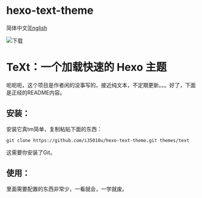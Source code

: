 # hexo-text-theme
 简体中文|[English](https://github.com/i35010u/hexo-text-theme/README_ENG.md)

![下载](https://i.loli.net/2020/10/08/52pXdUrQ6sL1YSe.png)

# **TeXt：一个加载快速的 Hexo 主题**

呃呃呃，这个项目是作者闲的没事写的，接近纯文本，不定期更新。。。好了，下面是正经的README内容。

## 安装：

安装它真tm简单，复制粘贴下面的东西：

```shell
git clone https://github.com/i35010u/hexo-text-theme.git themes/text
```

这需要你安装了Git。

## 使用：

里面需要配置的东西非常少，一看就会，一学就废。